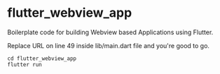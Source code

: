 # flutter_webview_app

Boilerplate code for building Webview based Applications using Flutter. 

Replace URL on line 49 inside lib/main.dart file and you're good to go.

```
cd flutter_webview_app
flutter run
```